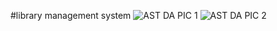 #library management system
![AST DA PIC 1](https://github.com/govardanacharan/Library-Management-System/assets/95639773/fd2b598d-bb61-4ea6-8bb6-6e2721809ff3)
![AST DA PIC 2](https://github.com/govardanacharan/Library-Management-System/assets/95639773/d6501bfc-6fb1-49f7-85dc-6ed90c8f6720)
